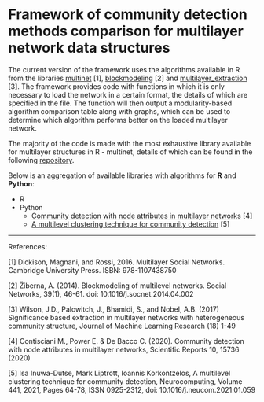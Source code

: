 # Framework of community detection methods comparison for multilayer network data structures

The current version of the framework uses the algorithms available in R from the libraries [multinet](https://cran.r-project.org/web/packages/multinet/multinet.pdf) [1], [blockmodeling](https://cran.r-project.org/web/packages/blockmodeling/blockmodeling.pdf) [2] and [multilayer_extraction](https://github.com/jdwilson4/MultilayerExtraction) [3]. The framework provides code with functions in which it is only necessary to load the network in a certain format, the details of which are specified in the file. The function will then output a modularity-based algorithm comparison table along with graphs, which can be used to determine which algorithm performs better on the loaded multilayer network.

The majority of the code is made with the most exhaustive library available for multilayer structures in R - multinet, details of which can be found in the following [repository](https://bitbucket.org/uuinfolab/r_multinet/src/master/). 

Below is an aggregation of available libraries with algorithms for __R__ and __Python__:
* R
* Python
  * [Community detection with node attributes in multilayer networks](https://github.com/mcontisc/MTCOV/tree/master/code) [4]
  * [A multilevel clustering technique for community detection](https://github.com/ijdutse/mct) [5]

- - - -

References:

[1] Dickison, Magnani, and Rossi, 2016. Multilayer Social Networks. Cambridge University Press. ISBN: 978-1107438750

[2] Žiberna, A. (2014). Blockmodeling of multilevel networks. Social Networks, 39(1), 46-61. doi: 10.1016/j.socnet.2014.04.002

[3] Wilson, J.D., Palowitch, J., Bhamidi, S., and Nobel, A.B. (2017) Significance based extraction in multilayer networks with heterogeneous community structure, Journal of Machine Learning Research (18) 1-49

[4] Contisciani M., Power E. & De Bacco C. (2020). Community detection with node attributes in multilayer networks, Scientific Reports 10, 15736 (2020)

[5] Isa Inuwa-Dutse, Mark Liptrott, Ioannis Korkontzelos, A multilevel clustering technique for community detection, Neurocomputing, Volume 441, 2021, Pages 64-78, ISSN 0925-2312, doi: 10.1016/j.neucom.2021.01.059
